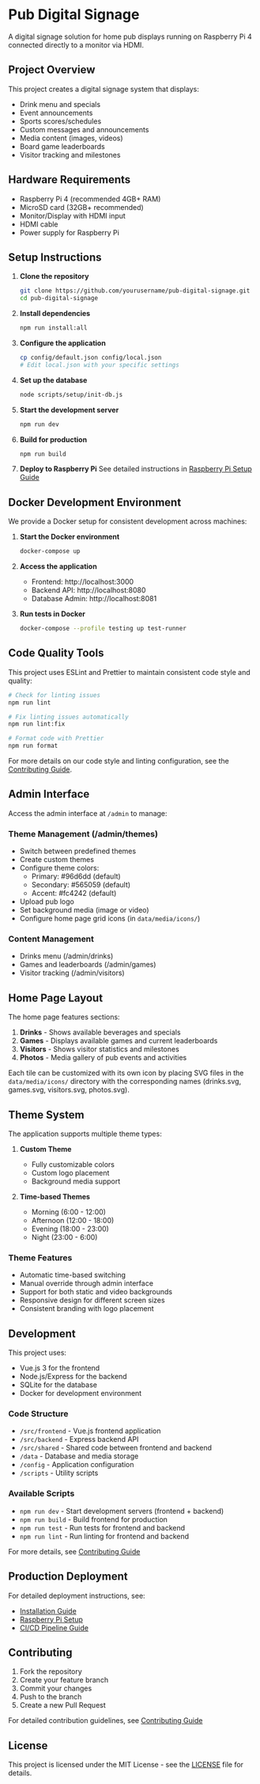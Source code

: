 # Pub Digital Signage

A digital signage solution for home pub displays running on Raspberry Pi 4 connected directly to a monitor via HDMI.

## Project Overview

This project creates a digital signage system that displays:
- Drink menu and specials
- Event announcements
- Sports scores/schedules
- Custom messages and announcements
- Media content (images, videos)
- Board game leaderboards
- Visitor tracking and milestones

## Hardware Requirements

- Raspberry Pi 4 (recommended 4GB+ RAM)
- MicroSD card (32GB+ recommended)
- Monitor/Display with HDMI input
- HDMI cable
- Power supply for Raspberry Pi

## Setup Instructions

1. **Clone the repository**
   ```bash
   git clone https://github.com/yourusername/pub-digital-signage.git
   cd pub-digital-signage
   ```

2. **Install dependencies**
   ```bash
   npm run install:all
   ```

3. **Configure the application**
   ```bash
   cp config/default.json config/local.json
   # Edit local.json with your specific settings
   ```

4. **Set up the database**
   ```bash
   node scripts/setup/init-db.js
   ```

5. **Start the development server**
   ```bash
   npm run dev
   ```

6. **Build for production**
   ```bash
   npm run build
   ```

7. **Deploy to Raspberry Pi**
   See detailed instructions in [Raspberry Pi Setup Guide](docs/setup/raspberry-pi.md)

## Docker Development Environment

We provide a Docker setup for consistent development across machines:

1. **Start the Docker environment**
   ```bash
   docker-compose up
   ```

2. **Access the application**
   - Frontend: http://localhost:3000
   - Backend API: http://localhost:8080
   - Database Admin: http://localhost:8081

3. **Run tests in Docker**
   ```bash
   docker-compose --profile testing up test-runner
   ```

## Code Quality Tools

This project uses ESLint and Prettier to maintain consistent code style and quality:

```bash
# Check for linting issues
npm run lint

# Fix linting issues automatically
npm run lint:fix

# Format code with Prettier
npm run format
```

For more details on our code style and linting configuration, see the [Contributing Guide](docs/development/contributing.md).

## Admin Interface

Access the admin interface at `/admin` to manage:

### Theme Management (/admin/themes)
- Switch between predefined themes
- Create custom themes
- Configure theme colors:
  - Primary: #96d6dd (default)
  - Secondary: #565059 (default)
  - Accent: #fc4242 (default)
- Upload pub logo
- Set background media (image or video)
- Configure home page grid icons (in `data/media/icons/`)

### Content Management
- Drinks menu (/admin/drinks)
- Games and leaderboards (/admin/games)
- Visitor tracking (/admin/visitors)

## Home Page Layout

The home page features sections:
1. **Drinks** - Shows available beverages and specials
2. **Games** - Displays available games and current leaderboards
3. **Visitors** - Shows visitor statistics and milestones
4. **Photos** - Media gallery of pub events and activities

Each tile can be customized with its own icon by placing SVG files in the `data/media/icons/` directory with the corresponding names (drinks.svg, games.svg, visitors.svg, photos.svg).

## Theme System

The application supports multiple theme types:

1. **Custom Theme**
   - Fully customizable colors
   - Custom logo placement
   - Background media support

2. **Time-based Themes**
   - Morning (6:00 - 12:00)
   - Afternoon (12:00 - 18:00)
   - Evening (18:00 - 23:00)
   - Night (23:00 - 6:00)

### Theme Features
- Automatic time-based switching
- Manual override through admin interface
- Support for both static and video backgrounds
- Responsive design for different screen sizes
- Consistent branding with logo placement

## Development

This project uses:
- Vue.js 3 for the frontend
- Node.js/Express for the backend
- SQLite for the database
- Docker for development environment

### Code Structure

- `/src/frontend` - Vue.js frontend application
- `/src/backend` - Express backend API
- `/src/shared` - Shared code between frontend and backend
- `/data` - Database and media storage
- `/config` - Application configuration
- `/scripts` - Utility scripts

### Available Scripts

- `npm run dev` - Start development servers (frontend + backend)
- `npm run build` - Build frontend for production
- `npm run test` - Run tests for frontend and backend
- `npm run lint` - Run linting for frontend and backend

For more details, see [Contributing Guide](docs/development/contributing.md)

## Production Deployment

For detailed deployment instructions, see:
- [Installation Guide](docs/setup/installation.md)
- [Raspberry Pi Setup](docs/setup/raspberry-pi.md)
- [CI/CD Pipeline Guide](docs/user/CI_CD_GUIDE.md)

## Contributing

1. Fork the repository
2. Create your feature branch 
3. Commit your changes
4. Push to the branch
5. Create a new Pull Request

For detailed contribution guidelines, see [Contributing Guide](docs/development/contributing.md)

## License

This project is licensed under the MIT License - see the [LICENSE](LICENSE) file for details.